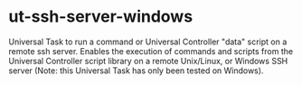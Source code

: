 # ut-ssh-server-windows
Universal Task to run a command or Universal Controller "data" script on a remote ssh server. Enables the execution of commands and scripts from the Universal Controller script library on a remote Unix/Linux, or Windows SSH server (Note: this Universal Task has only been tested on Windows).
